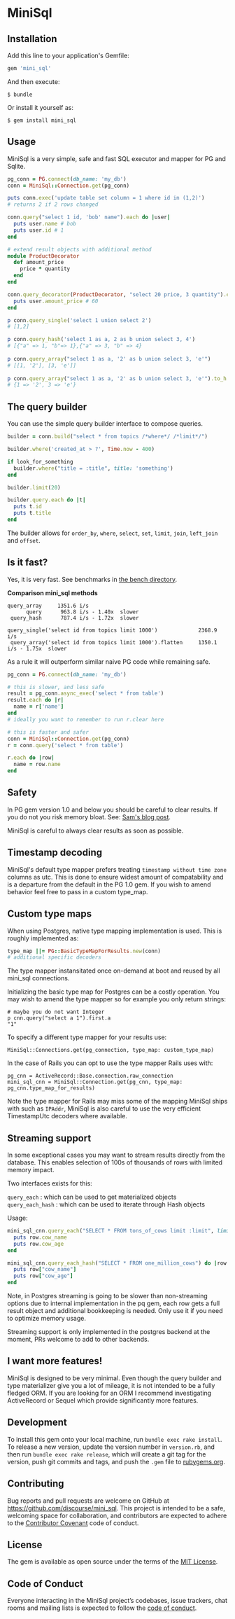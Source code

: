 # MiniSql

## Installation

Add this line to your application's Gemfile:

```ruby
gem 'mini_sql'
```

And then execute:

    $ bundle

Or install it yourself as:

    $ gem install mini_sql

## Usage

MiniSql is a very simple, safe and fast SQL executor and mapper for PG and Sqlite.

```ruby
pg_conn = PG.connect(db_name: 'my_db')
conn = MiniSql::Connection.get(pg_conn)

puts conn.exec('update table set column = 1 where id in (1,2)')
# returns 2 if 2 rows changed

conn.query("select 1 id, 'bob' name").each do |user|
  puts user.name # bob
  puts user.id # 1
end

# extend result objects with additional method
module ProductDecorator
  def amount_price
    price * quantity
  end
end

conn.query_decorator(ProductDecorator, "select 20 price, 3 quantity").each do |user|
  puts user.amount_price # 60
end

p conn.query_single('select 1 union select 2')
# [1,2]

p conn.query_hash('select 1 as a, 2 as b union select 3, 4')
# [{"a" => 1, "b"=> 1},{"a" => 3, "b" => 4}
 
p conn.query_array("select 1 as a, '2' as b union select 3, 'e'")
# [[1, '2'], [3, 'e']]
 
p conn.query_array("select 1 as a, '2' as b union select 3, 'e'").to_h
# {1 => '2', 3 => 'e'}
```

## The query builder

You can use the simple query builder interface to compose queries.

```ruby
builder = conn.build("select * from topics /*where*/ /*limit*/")

builder.where('created_at > ?', Time.now - 400)

if look_for_something
  builder.where("title = :title", title: 'something')
end

builder.limit(20)

builder.query.each do |t|
  puts t.id
  puts t.title
end
```

The builder allows for `order_by`, `where`, `select`, `set`, `limit`, `join`, `left_join` and `offset`.

## Is it fast?
Yes, it is very fast. See benchmarks in [the bench directory](https://github.com/discourse/mini_sql/tree/master/bench).

**Comparison mini_sql methods**
```
query_array     1351.6 i/s
      query      963.8 i/s - 1.40x  slower
 query_hash      787.4 i/s - 1.72x  slower

query_single('select id from topics limit 1000')             2368.9 i/s
 query_array('select id from topics limit 1000').flatten     1350.1 i/s - 1.75x  slower
```

As a rule it will outperform similar naive PG code while remaining safe.

```ruby
pg_conn = PG.connect(db_name: 'my_db')

# this is slower, and less safe
result = pg_conn.async_exec('select * from table')
result.each do |r|
  name = r['name']
end
# ideally you want to remember to run r.clear here

# this is faster and safer
conn = MiniSql::Connection.get(pg_conn)
r = conn.query('select * from table')

r.each do |row|
  name = row.name
end
```

## Safety

In PG gem version 1.0 and below you should be careful to clear results. If you do not you risk memory bloat.
See: [Sam's blog post](https://samsaffron.com/archive/2018/06/13/ruby-x27-s-external-malloc-problem).

MiniSql is careful to always clear results as soon as possible.

## Timestamp decoding

MiniSql's default type mapper prefers treating `timestamp without time zone` columns as utc. This is done to ensure widest amount of compatability and is a departure from the default in the PG 1.0 gem. If you wish to amend behavior feel free to pass in a custom type_map.

## Custom type maps

When using Postgres, native type mapping implementation is used. This is roughly
implemented as:

```ruby
type_map ||= PG::BasicTypeMapForResults.new(conn)
# additional specific decoders
```

The type mapper instansitated once on-demand at boot and reused by all mini_sql connections.

Initializing the basic type map for Postgres can be a costly operation. You may
wish to amend the type mapper so for example you only return strings:

```
# maybe you do not want Integer
p cnn.query("select a 1").first.a
"1"
```

To specify a different type mapper for your results use:

```
MiniSql::Connections.get(pg_connection, type_map: custom_type_map)
```

In the case of Rails you can opt to use the type mapper Rails uses with:

```
pg_cnn = ActiveRecord::Base.connection.raw_connection
mini_sql_cnn = MiniSql::Connection.get(pg_cnn, type_map: pg_cnn.type_map_for_results)
```

Note the type mapper for Rails may miss some of the mapping MiniSql ships with such as `IPAddr`, MiniSql is also careful to use the very efficient TimestampUtc decoders where available.

## Streaming support

In some exceptional cases you may want to stream results directly from the database. This enables selection of 100s of thousands of rows with limited memory impact.

Two interfaces exists for this:

`query_each` : which can be used to get materialized objects  
`query_each_hash` : which can be used to iterate through Hash objects

Usage:

```ruby
mini_sql_cnn.query_each("SELECT * FROM tons_of_cows limit :limit", limit: 1_000_000) do |row|
  puts row.cow_name
  puts row.cow_age
end

mini_sql_cnn.query_each_hash("SELECT * FROM one_million_cows") do |row|
  puts row["cow_name"]
  puts row["cow_age"]
end
```

Note, in Postgres streaming is going to be slower than non-streaming options due to internal implementation in the pq gem, each row gets a full result object and additional bookkeeping is needed. Only use it if you need to optimize memory usage.

Streaming support is only implemented in the postgres backend at the moment, PRs welcome to add to other backends.

## I want more features!

MiniSql is designed to be very minimal. Even though the query builder and type materializer give you a lot of mileage, it is not intended to be a fully fledged ORM. If you are looking for an ORM I recommend investigating ActiveRecord or Sequel which provide significantly more features.

## Development

To install this gem onto your local machine, run `bundle exec rake install`. To release a new version, update the version number in `version.rb`, and then run `bundle exec rake release`, which will create a git tag for the version, push git commits and tags, and push the `.gem` file to [rubygems.org](https://rubygems.org).

## Contributing

Bug reports and pull requests are welcome on GitHub at https://github.com/discourse/mini_sql. This project is intended to be a safe, welcoming space for collaboration, and contributors are expected to adhere to the [Contributor Covenant](http://contributor-covenant.org) code of conduct.

## License

The gem is available as open source under the terms of the [MIT License](https://opensource.org/licenses/MIT).

## Code of Conduct

Everyone interacting in the MiniSql project’s codebases, issue trackers, chat rooms and mailing lists is expected to follow the [code of conduct](https://github.com/discourse/mini_sql/blob/master/CODE_OF_CONDUCT.md).
